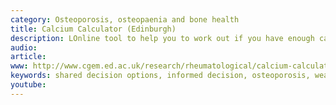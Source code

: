 ```yaml
---
category: Osteoporosis, osteopaenia and bone health
title: Calcium Calculator (Edinburgh)
description: LOnline tool to help you to work out if you have enough calcium in your diet to keep your bones strong. If your calcium intake is low your doctor may recommend that you take calcium supplements.
audio: 
article: 
www: http://www.cgem.ed.ac.uk/research/rheumatological/calcium-calculator/
keywords: shared decision options, informed decision, osteoporosis, weak, bones, Health, prevent, broken, calcium, vitamin D, calcium calculator, bone health choice decision aid, Mayo Clinic
youtube:
--- 
```

